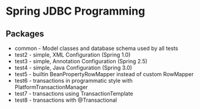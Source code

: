 
Spring JDBC Programming
=======================

Packages
--------

* common    - Model classes and database schema used by all tests
* test2     - simple, XML Configuration (Spring 1.0)
* test3     - simple, Annotation Configuration (Spring 2.5)
* test4     - simple, Java Configuration (Spring 3.0)
* test5     - builtin BeanPropertyRowMapper instead of custom RowMapper 
* test6     - transactions in programmatic style with PlatformTransactionManager
* test7     - transactions using TransactionTemplate
* test8     - transactions with @Transactional
